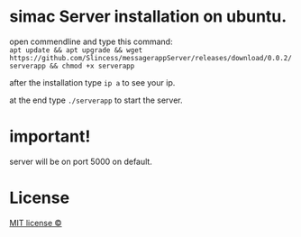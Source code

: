 # simac Server installation on ubuntu.

open commendline and type this command:  
`apt update && apt upgrade && wget https://github.com/Slincess/messagerappServer/releases/download/0.0.2/serverapp && chmod +x serverapp `

after the installation type `ip a` to see your ip.

at the end type `./serverapp` to start the server.

# important!  
server will be on port 5000 on default.

# License  
[MIT license ©](https://github.com/Slincess/simac-server/blob/main/LICENSE)
